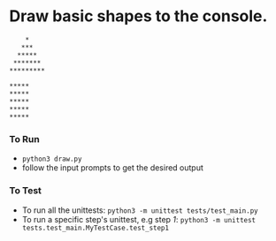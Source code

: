 # Draw basic shapes to the console.
	    *
	   ***
	  *****
	 *******
	*********

	*****
	*****
	*****
	*****
	*****

### To Run

* `python3 draw.py`
* follow the input prompts to get the desired output

### To Test

* To run all the unittests: `python3 -m unittest tests/test_main.py`
* To run a specific step's unittest, e.g step *1*: `python3 -m unittest tests.test_main.MyTestCase.test_step1`

